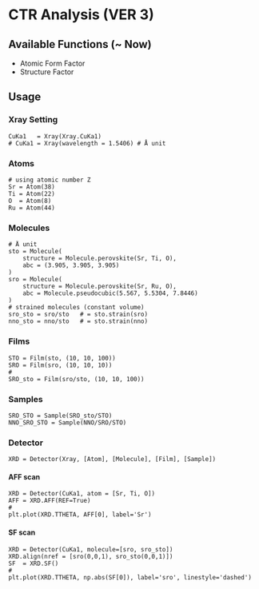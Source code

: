 # CTR Analysis (VER 3)
## Available Functions (~ Now)
- Atomic Form Factor
- Structure Factor
<!-- - available on epitaxial film (of which every nhkl have the same orientation as the substrate.)
- available only where nhkl (by pseudo) is parallel to (001), (010), or (100). -->

## Usage

### Xray Setting
```
CuKa1   = Xray(Xray.CuKa1)
# CuKa1 = Xray(wavelength = 1.5406) # Å unit
```

### Atoms
```
# using atomic number Z
Sr = Atom(38)
Ti = Atom(22)
O  = Atom(8)
Ru = Atom(44)
```

### Molecules
```
# Å unit
sto = Molecule(
    structure = Molecule.perovskite(Sr, Ti, O),
    abc = (3.905, 3.905, 3.905)
)
sro = Molecule(
    structure = Molecule.perovskite(Sr, Ru, O),
    abc = Molecule.pseudocubic(5.567, 5.5304, 7.8446)
)
# strained molecules (constant volume)
sro_sto = sro/sto   # = sto.strain(sro)
nno_sto = nno/sto   # = sto.strain(nno)
```

### Films
```
STO = Film(sto, (10, 10, 100))
SRO = Film(sro, (10, 10, 10))
#
SRO_sto = Film(sro/sto, (10, 10, 100))
```

### Samples
```
SRO_STO = Sample(SRO_sto/STO)
NNO_SRO_STO = Sample(NNO/SRO/STO)
```

### Detector
```
XRD = Detector(Xray, [Atom], [Molecule], [Film], [Sample])
```

#### AFF scan
```
XRD = Detector(CuKa1, atom = [Sr, Ti, O])
AFF = XRD.AFF(REF=True)
#
plt.plot(XRD.TTHETA, AFF[0], label='Sr')
```

#### SF scan
```
XRD = Detector(CuKa1, molecule=[sro, sro_sto])
XRD.align(nref = [sro(0,0,1), sro_sto(0,0,1)])
SF  = XRD.SF()
#
plt.plot(XRD.TTHETA, np.abs(SF[0]), label='sro', linestyle='dashed')
```

